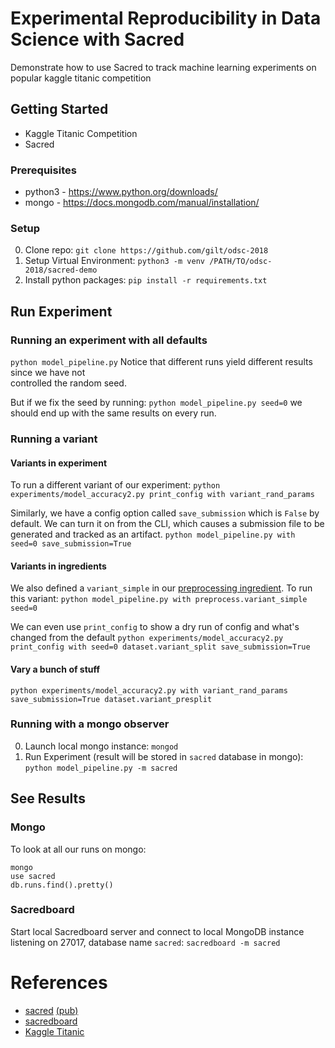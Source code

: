# Experimental Reproducibility in Data Science with Sacred

Demonstrate how to use Sacred to track machine learning experiments on popular kaggle titanic competition

## Getting Started

- Kaggle Titanic Competition
- Sacred

### Prerequisites

- python3 - https://www.python.org/downloads/
- mongo - https://docs.mongodb.com/manual/installation/

### Setup

0. Clone repo: `git clone https://github.com/gilt/odsc-2018`
1. Setup Virtual Environment: `python3 -m venv /PATH/TO/odsc-2018/sacred-demo`
2. Install python packages: `pip install -r requirements.txt`

## Run Experiment

### Running an experiment with all defaults
`python model_pipeline.py`
Notice that different runs yield different results since we have not  
controlled the random seed.

But if we fix the seed by running:
`python model_pipeline.py seed=0`
we should end up with the same results on every run.

### Running a variant

#### Variants in experiment
To run a different variant of our experiment:
```python experiments/model_accuracy2.py print_config with variant_rand_params```

Similarly, we have a config option called `save_submission` which is `False`
by default. We can turn it on from the CLI, which causes a submission file
to be generated and tracked as an artifact.
```python model_pipeline.py with seed=0 save_submission=True```

#### Variants in ingredients
We also defined a `variant_simple` in our
[preprocessing ingredient](ingredients/preproc.py). To run this variant:
```python model_pipeline.py with preprocess.variant_simple seed=0```

We can even use `print_config` to show a dry run of config and what's changed
from the default
```python experiments/model_accuracy2.py print_config with seed=0 dataset.variant_split save_submission=True```

#### Vary a bunch of stuff
```python experiments/model_accuracy2.py with variant_rand_params save_submission=True dataset.variant_presplit```


### Running with a mongo observer
0. Launch local mongo instance: `mongod`
1. Run Experiment (result will be stored in `sacred` database in mongo): 
`python model_pipeline.py -m sacred`

## See Results

### Mongo
To look at all our runs on mongo:
```
mongo
use sacred
db.runs.find().pretty()
```

### Sacredboard
Start local Sacredboard server and connect to local MongoDB instance listening on 27017, database name `sacred`: `sacredboard -m sacred`


# References
- [sacred](https://github.com/IDSIA/sacred) [(pub)](http://ml.informatik.uni-freiburg.de/papers/17-SciPy-Sacred.pdf)
- [sacredboard](https://github.com/chovanecm/sacredboard)
- [Kaggle Titanic](https://www.kaggle.com/c/titanic)